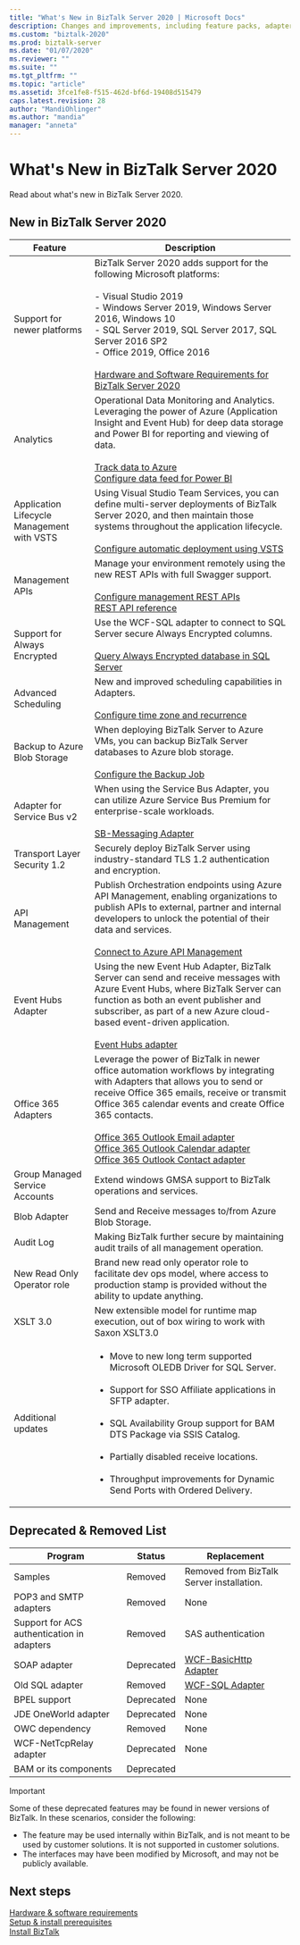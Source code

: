 ```yaml
---
title: "What's New in BizTalk Server 2020 | Microsoft Docs"
description: Changes and improvements, including feature packs, adapters, security, tracking, performance, and more in BizTalk Server 2020
ms.custom: "biztalk-2020"
ms.prod: biztalk-server
ms.date: "01/07/2020"
ms.reviewer: ""
ms.suite: ""
ms.tgt_pltfrm: ""
ms.topic: "article"
ms.assetid: 3fce1fe8-f515-462d-bf6d-19408d515479
caps.latest.revision: 28
author: "MandiOhlinger"
ms.author: "mandia"
manager: "anneta"
---
```

# What's New in BizTalk Server 2020
Read about what's new in BizTalk Server 2020. 
  
## New in BizTalk Server 2020  
  
|Feature|Description|  
|-------------|-----------------|  
|Support for newer platforms|BizTalk Server 2020 adds support for the following Microsoft platforms:<br /><br /> -   Visual Studio 2019<br />-   Windows Server 2019, Windows Server 2016, Windows 10<br />-   SQL Server 2019, SQL Server 2017, SQL Server 2016 SP2<br />-   Office 2019, Office 2016<br/><br/>[Hardware and Software Requirements for BizTalk Server 2020](../install-and-config-guides/hardware-and-software-requirements-for-biztalk-server-2020.md)|  
| Analytics | Operational Data Monitoring and Analytics. <br/>Leveraging the power of Azure (Application Insight and Event Hub) for deep data storage and Power BI for reporting and viewing of data. <br/><br/>[Track data to Azure](../core/send-tracking-data-to-azure-application-insights-using-biztalk-server.md)<br />[Configure data feed for Power BI](../core/configure-the-operational-data-feed-for-power-bi-with-biztalk-server.md)|
| Application Lifecycle Management with VSTS | Using Visual Studio Team Services, you can define multi-server deployments of BizTalk Server 2020, and then maintain those systems throughout the application lifecycle. <br/><br/>[Configure automatic deployment using VSTS](../core/configure-automatic-deployment-with-visual-studio-team-services-in-biztalk.md)|
| Management APIs | Manage your environment remotely using the new REST APIs with full Swagger support. <br/><br/>[Configure management REST APIs](../core/install-and-configure-the-management-rest-apis-in-biztalk-server.md)<br/>[REST API reference](https://docs.microsoft.com/en-us/rest/api/biztalk/?view=rest-biztalk-2016)|
|Support for Always Encrypted|Use the WCF-SQL adapter to connect to SQL Server secure Always Encrypted columns. <br/><br/>[Query Always Encrypted database in SQL Server](../core/connect-to-sql-server-always-encrypted-columns-with-biztalk-server.md)|  
|Advanced Scheduling|New and improved scheduling capabilities in Adapters.<br/><br/>[Configure time zone and recurrence](../core/configure-the-time-zone-and-recurrence-scheduling-in-biztalk-server.md)|  
|Backup to Azure Blob Storage|When deploying BizTalk Server to Azure VMs, you can backup BizTalk Server databases to Azure blob storage.<br/><br/>[Configure the Backup Job](../core/how-to-configure-the-backup-biztalk-server-job.md)|  
| Adapter for Service Bus v2 | 	When using the Service Bus Adapter, you can utilize Azure Service Bus Premium for enterprise-scale workloads. <br/><br/>[SB-Messaging Adapter](../core/sb-messaging-adapter.md)|
| Transport Layer Security 1.2 | Securely deploy BizTalk Server using industry-standard TLS 1.2 authentication and encryption.|
|API Management| 	Publish Orchestration endpoints using Azure API Management, enabling organizations to publish APIs to external, partner and internal developers to unlock the potential of their data and services.<br/><br/>[Connect to Azure API Management](../core/connect-to-azure-api-management.md)|  
| Event Hubs Adapter | 	Using the new Event Hub Adapter, BizTalk Server can send and receive messages with Azure Event Hubs, where BizTalk Server can function as both an event publisher and subscriber, as part of a new Azure cloud-based event-driven application.<br/><br/>[Event Hubs adapter](../core/event-hubs-adapter.md)|
| Office 365 Adapters | Leverage the power of BizTalk in newer office automation workflows by integrating with Adapters that allows you to send or receive Office 365 emails, receive or transmit Office 365 calendar events and create Office 365 contacts.<br/><br/>[Office 365 Outlook Email adapter](../core/office365-mail-adapter.md)<br/>[Office 365 Outlook Calendar adapter](../core/office365-calendar-adapter.md)<br/>[Office 365 Outlook Contact adapter](../core/office365-contact-adapter.md)|
|Group Managed Service Accounts|Extend windows GMSA support to BizTalk operations and services.|  
|Blob Adapter|Send and Receive messages to/from Azure Blob Storage.|  
|Audit Log|Making BizTalk further secure by maintaining audit trails of all management operation.|  
|New Read Only Operator role|Brand new read only operator role to facilitate dev ops model, where access to production stamp is provided without the ability to update anything.|  
|XSLT 3.0|New extensible model for runtime map execution, out of box wiring to work with Saxon XSLT3.0|  
|Additional updates|<ul><li>Move to new long term supported Microsoft OLEDB Driver for SQL Server. </li><br/><li>Support for SSO Affiliate applications in SFTP adapter.</li><br/><li>SQL Availability Group support for BAM DTS Package via SSIS Catalog.</li><br/><li>Partially disabled receive locations.</li><br/><li>Throughput improvements for Dynamic Send Ports with Ordered Delivery.</li></ul>|   
  
## Deprecated & Removed List  
  
|               Program               |   Status   |                                                                                                                                                Replacement                                                                                                                                                |
|-------------------------------------|------------|-----------------------------------------------------------------------------------------------------------------------------------------------------------------------------------------------------------------------------------------------------------------------------------------------------------|
|             Samples             |  Removed   |       Removed from BizTalk Server installation.                    |
|             POP3 and SMTP adapters             |  Removed   |                                                                                                                                                   None                                                                                                                                                    |
| Support for ACS authentication in adapters |  Removed   | SAS authentication |
|            SOAP adapter             | Deprecated |                                                                                                                         [WCF-BasicHttp Adapter](../core/wcf-basichttp-adapter.md)                                                                                                                         |
|           Old SQL adapter           | Removed |                                                                                                   [WCF-SQL Adapter](../../adapters-and-accelerators/adapter-sql/microsoft-biztalk-adapter-for-sql-server-documentation.md)                                                                                                   |
|                BPEL support                 |  Deprecated   |                                                                                                                                                   None                                                                                                                                                    |
|                JDE OneWorld adapter                 |  Deprecated   |                                                                                                                                                   None                                                                                                                                                    |
|                OWC dependency                 |  Removed   |                                                                                                                                                   None                                                                                                                                                    |
|                WCF-NetTcpRelay adapter                 |  Deprecated   |                                                                                                                                                   None                                                                                                                                                    |
|                BAM or its components                 |  Deprecated   |                                                                                                                                                                                                                                                                                                       |
  
> [!IMPORTANT]
>  Some of these deprecated features may be found in newer versions of BizTalk. In these scenarios, consider the following:  
>   
> -   The feature may be used internally within BizTalk, and is not meant to be used by customer solutions. It is not supported in customer solutions.  
> -   The interfaces may have been modified by Microsoft, and may not be publicly available.

## Next steps
[Hardware & software requirements](hardware-and-software-requirements-for-biztalk-server-2020.md)  
[Setup & install prerequisites](set-up-and-install-prerequisites-for-biztalk-server-2020.md)  
[Install BizTalk](install-biztalk-server-2020.md)